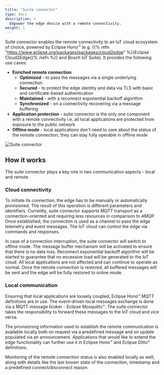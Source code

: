 ```yaml
---
title: "Suite connector"
type: docs
description: >
  Empower the edge device with a remote connectivity.
weight: 1
---
```


Suite connector enables the remote connectivity to an IoT cloud ecosystem of choice, powered by Eclipse Hono™ (e.g.  {{% refn "https://www.eclipse.org/packages/packages/cloud2edge" %}}Eclipse Cloud2Edge{{% /refn %}} and Bosch IoT Suite). It provides the following use cases:

* **Enriched remote connection**
  * **Optimized** - to pass the messages via a single underlying connection
  * **Secured** - to protect the edge identity and data via TLS with basic and certificate-based authentication
  * **Maintained** - with a reconnect exponential backoff algorithm
  * **Synchronized** - on a connectivity recovering via a message buffering
* **Application protection** - suite connector is the only one component with a remote connectivity i.e. all local applications are protected from exposure to the public network
* **Offline mode** - local applications don't need to care about the status of the remote connection, they can stay fully operable in offline mode

![Suite connector](/kanto/images/docs/concepts/suite-connector.png)

## How it works

The suite connector plays a key role in two communication aspects - local and remote.

### Cloud connectivity

To initiate its connection, the edge has to be manually or automatically provisioned. The result of this operation is different parameters and identifiers. Currently, suite connector supports MQTT transport as a connection-oriented and requiring less resources in comparison to AMQP. Once established, the connection is used as a channel to pass the edge telemetry and event messages. The IoT cloud can control the edge via commands and responses.

In case of a connection interruption, the suite connector will switch to offline mode. The message buffer mechanism will be activated to ensure that there is no data loss. Reconnect exponential backoff algorithm will be started to guarantee that no excessive load will be generated to the IoT cloud. All local applications are not affected and can continue to operate as normal. Once the remote connection is restored, all buffered messages will be sent and the edge will be fully restored to online mode.

### Local communication

Ensuring that local applications are loosely coupled, Eclipse Hono™ MQTT definitions are in use. The event-driven local messages exchange is done via a MQTT message broker - Eclipse Mosquitto™. The suite connector takes the responsibility to forward these messages to the IoT cloud and vice versa.

The provisioning information used to establish the remote communication is available locally both on request via a predefined message and on update populated via an announcement. Applications that would like to extend the edge functionality can further use it in Eclipse Hono™ and Eclipse Ditto™ definitions.

Monitoring of the remote connection status is also enabled locally as well, along with details like the last known state of the connection, timestamp and a predefined connect/disconnect reason.
